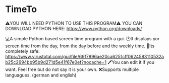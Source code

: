 # TimeTo
⚠️YOU WILL NEED PYTHON TO USE THIS PROGRAM⚠️
YOU CAN DOWNLOAD PYTHON HERE: https://www.python.org/downloads/

💻A simple Python based screen time program with a gui.
🕐It displays yor screen time from the day, from the day before and the weekly time.
👾Its completely safe: https://www.virustotal.com/gui/file/69f7896ae20ca6251cff0624583110532ab25c2694bb95b9d271d5e41f67e0ef?nocache=1 
🖊️You can edit it if you want. Feel free but do not say it is your own.
❌Supports multiple languagues. (german and english)
